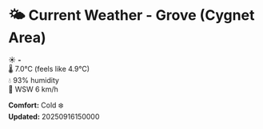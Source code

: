 # 🌤️ Current Weather - Grove (Cygnet Area)

☀️ **-**  
🌡️ 7.0°C (feels like 4.9°C)  
💧 93% humidity  
💨 WSW 6 km/h  

**Comfort:** Cold ❄️  
**Updated:** 20250916150000
